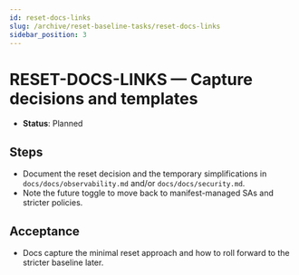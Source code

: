 ```yaml
---
id: reset-docs-links
slug: /archive/reset-baseline-tasks/reset-docs-links
sidebar_position: 3
---
```


# RESET-DOCS-LINKS — Capture decisions and templates

- **Status**: Planned

## Steps

- Document the reset decision and the temporary simplifications in `docs/docs/observability.md` and/or `docs/docs/security.md`.
- Note the future toggle to move back to manifest-managed SAs and stricter policies.

## Acceptance

- Docs capture the minimal reset approach and how to roll forward to the stricter baseline later.

